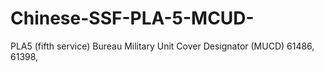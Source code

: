 # Chinese-SSF-PLA-5-MCUD-
PLA5 (fifth service)  Bureau Military Unit Cover Designator (MUCD) 61486, 61398, 
